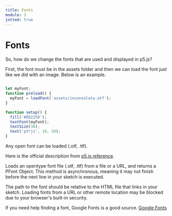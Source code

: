 ```yaml
---
title: Fonts
module: 3
jotted: true
---
```


# Fonts

So, how do we change the fonts that are used and displayed in p5.js?

First, the font must be in the assets folder and then we can load the font just like we did with an image.  Below is an example.

```js

let myFont;
function preload() {
  myFont = loadFont('assets/inconsolata.otf');
}

function setup() {
  fill('#ED225D');
  textFont(myFont);
  textSize(36);
  text('p5*js', 10, 50);
}

```

Any open font can be loaded (.otf, .ttf).

Here is the official description from <a href="p5js.org/reference" target="_blank">p5.js reference</a>.

Loads an opentype font file (.otf, .ttf) from a file or a URL, and returns a PFont Object. This method is asynchronous, meaning it may not finish before the next line in your sketch is executed.

The path to the font should be relative to the HTML file that links in your sketch. Loading fonts from a URL or other remote location may be blocked due to your browser's built-in security.

If you need help finding a font, Google Fonts is a good source. <a href="https://fonts.google.com/" target="_blank">Google Fonts</a>